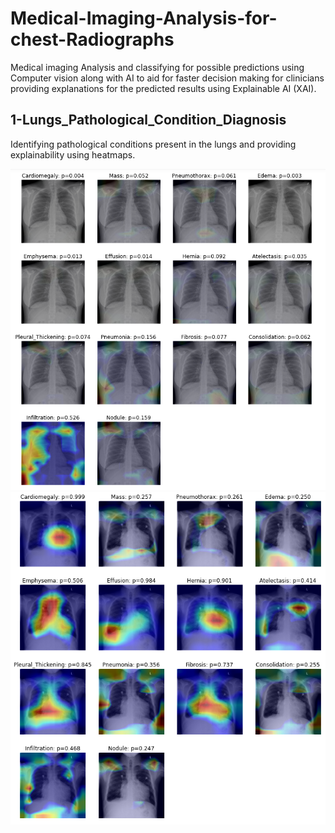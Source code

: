 # Medical-Imaging-Analysis-for-chest-Radiographs

Medical imaging Analysis and classifying for possible predictions using Computer vision along with AI to aid for faster decision making for clinicians providing explanations for the predicted results using Explainable AI (XAI).

## 1-Lungs_Pathological_Condition_Diagnosis
Identifying pathological conditions present in the lungs and providing explainability using heatmaps.

![Normal X-ray](000.PNG)
![X-ray Predictions](00000457_002.PNG)
